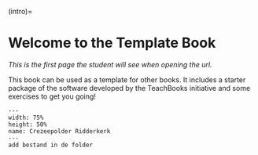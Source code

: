 (intro)=
# Welcome to the Template Book

_This is the first page the student will see when opening the url._

This book can be used as a template for other books. It includes a starter package of the software developed by the TeachBooks initiative and some exercises to get you going!

``` {figure} figures/FotoCrezeepolder.JPG
---
width: 75%
height: 50%
name: Crezeepolder Ridderkerk
---
add bestand in de folder
``` 
